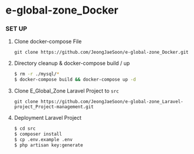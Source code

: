 # e-global-zone_Docker

### SET UP

1. Clone docker-compose File 

    ```git
    git clone https://github.com/JeongJaeSoon/e-global-zone_Docker.git
    ```

2. Directory cleanup & docker-compose build / up

    ```bash
    $ rm -r ./mysql/*
    $ docker-compose build && docker-compose up -d
    ```
    
3. Clone E_Global_Zone Laravel Project to `src`
    
    ```git
    git clone https://github.com/JeongJaeSoon/e-global-zone_Laravel-project_Project-management.git
    ```
   
4. Deployment Laravel Project

    ```bash
    $ cd src
    $ composer install
    $ cp .env.example .env 
    $ php artisan key:generate
    ```